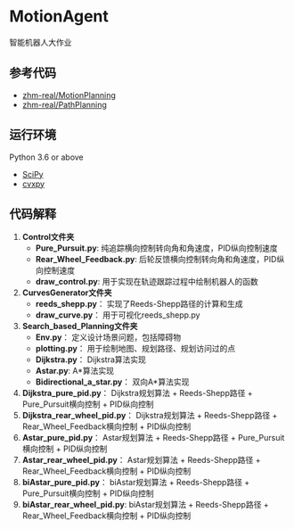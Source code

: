 # MotionAgent
智能机器人大作业

## 参考代码
- [zhm-real/MotionPlanning](https://github.com/zhm-real/MotionPlanning)
- [zhm-real/PathPlanning](https://github.com/zhm-real/PathPlanning)

## 运行环境
Python 3.6 or above
- [SciPy](https://scipy.org/)
- [cvxpy](https://github.com/cvxgrp/cvxpy)


## 代码解释
1. **Control文件夹**
   - **Pure_Pursuit.py**: 纯追踪横向控制转向角和角速度，PID纵向控制速度
   - **Rear_Wheel_Feedback.py**: 后轮反馈横向控制转向角和角速度，PID纵向控制速度
   - **draw_control.py**: 用于实现在轨迹跟踪过程中绘制机器人的函数
2. **CurvesGenerator文件夹**
   - **reeds_shepp.py**： 实现了Reeds-Shepp路径的计算和生成
   -  **draw_curve.py**： 用于可视化reeds_shepp.py
3. **Search_based_Planning文件夹**
   - **Env.py**： 定义设计场景问题，包括障碍物
   - **plotting.py**： 用于绘制地图、规划路径、规划访问过的点
   - **Dijkstra.py**： Dijkstra算法实现
   - **Astar.py**: A*算法实现
   - **Bidirectional_a_star.py**： 双向A*算法实现
5. **Dijkstra_pure_pid.py**： Dijkstra规划算法 + Reeds-Shepp路径 + Pure_Pursuit横向控制 + PID纵向控制
6. **Dijkstra_rear_wheel_pid.py**： Dijkstra规划算法 + Reeds-Shepp路径 + Rear_Wheel_Feedback横向控制 + PID纵向控制
7. **Astar_pure_pid.py**： Astar规划算法 + Reeds-Shepp路径 + Pure_Pursuit横向控制 + PID纵向控制
8. **Astar_rear_wheel_pid.py**： Astar规划算法 + Reeds-Shepp路径 + Rear_Wheel_Feedback横向控制 + PID纵向控制
9. **biAstar_pure_pid.py**： biAstar规划算法 + Reeds-Shepp路径 + Pure_Pursuit横向控制 + PID纵向控制
10. **biAstar_rear_wheel_pid.py**: biAstar规划算法 + Reeds-Shepp路径 + Rear_Wheel_Feedback横向控制 + PID纵向控制

